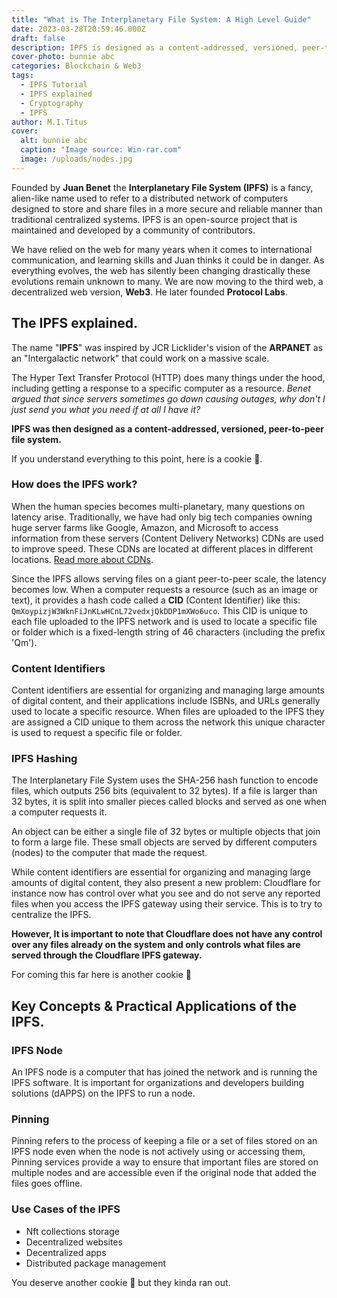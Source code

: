 ```yaml
---
title: "What is The Interplanetary File System: A High Level Guide"
date: 2023-03-28T20:59:46.000Z
draft: false
description: IPFS is designed as a content-addressed, versioned, peer-to-peer file system.
cover-photo: bunnie abc
categories: Blockchain & Web3
tags:
  - IPFS Tutorial
  - IPFS explained
  - Cryptography
  - IPFS
author: M.I.Titus
cover:
  alt: bunnie abc
  caption: "Image source: Win-rar.com"
  image: /uploads/nodes.jpg
---
```

Founded by **Juan Benet** the **Interplanetary File System (IPFS)** is a fancy, alien-like name used to refer to a distributed network of computers designed to store and share files in a more secure and reliable manner than traditional centralized systems. IPFS is an open-source project that is maintained and developed by a community of contributors.

We have relied on the web for many years when it comes to international communication, and learning skills and Juan thinks it could be in danger. As everything evolves, the web has silently been changing drastically these evolutions remain unknown to many. We are now moving to the third web, a decentralized web version, **Web3**. He later founded **Protocol Labs**.

## The IPFS explained.

The name "**IPFS**" was inspired by JCR Licklider's vision of the **ARPANET** as an "Intergalactic network" that could work on a massive scale.

The Hyper Text Transfer Protocol (HTTP)  does many things under the hood, including getting a response to a specific computer as a resource. _Benet argued that since servers sometimes go down causing outages, why don't I just send you what you need if at all I have it?_

**IPFS was then designed as a content-addressed, versioned, peer-to-peer file system.**

If you understand everything to this point, here is a cookie 🍪.

### How does the IPFS work?

When the human species becomes multi-planetary, many questions on latency arise. Traditionally, we have had only big tech companies owning huge server farms like Google, Amazon, and Microsoft to access information from these servers (Content Delivery Networks) CDNs are used to improve speed. These CDNs are located at different places in different locations. [Read more about CDNs](https://www.cloudflare.com/learning/cdn/what-is-a-cdn/).

Since the IPFS allows serving files on a giant peer-to-peer scale, the latency becomes low. When a computer requests a resource (such as an image or text), it provides a hash code called a **CID** (Content Identifier) like this: `QmXoypizjW3WknFiJnKLwHCnL72vedxjQkDDP1mXWo6uco`. This CID is unique to each file uploaded to the IPFS network and is used to locate a specific file or folder which is a fixed-length string of 46 characters (including the prefix 'Qm').

### Content Identifiers

Content identifiers are essential for organizing and managing large amounts of digital content, and their applications include ISBNs, and URLs generally used to locate a specific resource. When files are uploaded to the IPFS they are assigned a CID unique to them across the network this unique character is used to request a specific file or folder.

### IPFS Hashing

The Interplanetary File System uses the SHA-256 hash function to encode files, which outputs 256 bits (equivalent to 32 bytes). If a file is larger than 32 bytes, it is split into smaller pieces called blocks and served as one when a computer requests it.

An object can be either a single file of 32 bytes or multiple objects that join to form a large file. These small objects are served by different computers (nodes) to the computer that made the request.

While content identifiers are essential for organizing and managing large amounts of digital content, they also present a new problem: Cloudflare for instance now has control over what you see and do not serve any reported files when you access the IPFS gateway using their service. This is to try to centralize the IPFS.

**However, It is important to note that Cloudflare does not have any control over any files already on the system and only controls what files are served through the Cloudflare IPFS gateway.**

For coming this far here is another cookie 🍪

## Key Concepts & Practical Applications of the IPFS.

### IPFS Node

An IPFS node is a computer that has joined the network and is running the IPFS software. It is important for organizations and developers building solutions (dAPPS) on the IPFS to run a node.

### Pinning

Pinning refers to the process of keeping a file or a set of files stored on an IPFS node even when the node is not actively using or accessing them, Pinning services provide a way to ensure that important files are stored on multiple nodes and are accessible even if the original node that added the files goes offline.

### Use Cases of the IPFS

* Nft collections storage
* Decentralized websites
* Decentralized apps
* Distributed package management

You deserve another cookie 🍪 but they kinda ran out.